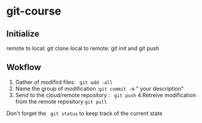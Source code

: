 # git-course 

## Initialize

remote to local: git clone
local to remote: git init and git push 

## Wokflow

1. Gather of modifird files: ` git add -all`
2. Name the group of modification :` git commit -m ` " your description"
3. Send to the cloud/remote repository : ` git push`
4.Retreive modification from the remote repository `git pull`

Don't forget the ` git status` to keep track of  the current state
